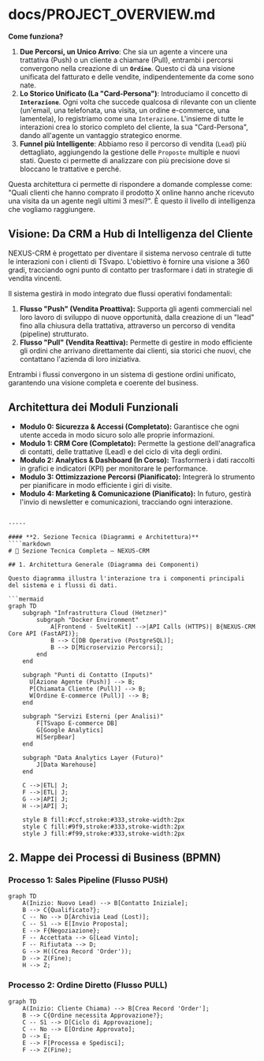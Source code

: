 # docs/PROJECT_OVERVIEW.md

**Come funziona?**

1.  **Due Percorsi, un Unico Arrivo**: Che sia un agente a vincere una trattativa (Push) o un cliente a chiamare (Pull), entrambi i percorsi convergono nella creazione di un **`Ordine`**. Questo ci dà una visione unificata del fatturato e delle vendite, indipendentemente da come sono nate.
2.  **Lo Storico Unificato (La "Card-Persona")**: Introduciamo il concetto di **`Interazione`**. Ogni volta che succede qualcosa di rilevante con un cliente (un'email, una telefonata, una visita, un ordine e-commerce, una lamentela), lo registriamo come una `Interazione`. L'insieme di tutte le interazioni crea lo storico completo del cliente, la sua "Card-Persona", dando all'agente un vantaggio strategico enorme.
3.  **Funnel più Intelligente**: Abbiamo reso il percorso di vendita (`Lead`) più dettagliato, aggiungendo la gestione delle `Proposte` multiple e nuovi stati. Questo ci permette di analizzare con più precisione dove si bloccano le trattative e perché.

Questa architettura ci permette di rispondere a domande complesse come: "Quali clienti che hanno comprato il prodotto X online hanno anche ricevuto una visita da un agente negli ultimi 3 mesi?". È questo il livello di intelligenza che vogliamo raggiungere.


## Visione: Da CRM a Hub di Intelligenza del Cliente

NEXUS-CRM è progettato per diventare il sistema nervoso centrale di tutte le interazioni con i clienti di TSvapo. L'obiettivo è fornire una visione a 360 gradi, tracciando ogni punto di contatto per trasformare i dati in strategie di vendita vincenti.

Il sistema gestirà in modo integrato due flussi operativi fondamentali:
1.  **Flusso "Push" (Vendita Proattiva):** Supporta gli agenti commerciali nel loro lavoro di sviluppo di nuove opportunità, dalla creazione di un "lead" fino alla chiusura della trattativa, attraverso un percorso di vendita (pipeline) strutturato.
2.  **Flusso "Pull" (Vendita Reattiva):** Permette di gestire in modo efficiente gli ordini che arrivano direttamente dai clienti, sia storici che nuovi, che contattano l'azienda di loro iniziativa.

Entrambi i flussi convergono in un sistema di gestione ordini unificato, garantendo una visione completa e coerente del business.

## Architettura dei Moduli Funzionali

* **Modulo 0: Sicurezza & Accessi (Completato):** Garantisce che ogni utente acceda in modo sicuro solo alle proprie informazioni.
* **Modulo 1: CRM Core (Completato):** Permette la gestione dell'anagrafica di contatti, delle trattative (Lead) e del ciclo di vita degli ordini.
* **Modulo 2: Analytics & Dashboard (In Corso):** Trasformerà i dati raccolti in grafici e indicatori (KPI) per monitorare le performance.
* **Modulo 3: Ottimizzazione Percorsi (Pianificato):** Integrerà lo strumento per pianificare in modo efficiente i giri di visite.
* **Modulo 4: Marketing & Comunicazione (Pianificato):** In futuro, gestirà l'invio di newsletter e comunicazioni, tracciando ogni interazione.
```

-----

#### **2. Sezione Tecnica (Diagrammi e Architettura)**
````markdown
# 🧱 Sezione Tecnica Completa – NEXUS-CRM

## 1. Architettura Generale (Diagramma dei Componenti)

Questo diagramma illustra l'interazione tra i componenti principali del sistema e i flussi di dati.

```mermaid
graph TD
    subgraph "Infrastruttura Cloud (Hetzner)"
        subgraph "Docker Environment"
            A[Frontend - SvelteKit] -->|API Calls (HTTPS)| B{NEXUS-CRM Core API (FastAPI)};
            B --> C[DB Operativo (PostgreSQL)];
            B --> D[Microservizio Percorsi];
        end
    end

    subgraph "Punti di Contatto (Inputs)"
      U[Azione Agente (Push)] --> B;
      P[Chiamata Cliente (Pull)] --> B;
      W[Ordine E-commerce (Pull)] --> B;
    end

    subgraph "Servizi Esterni (per Analisi)"
        F[TSvapo E-commerce DB]
        G[Google Analytics]
        H[SerpBear]
    end

    subgraph "Data Analytics Layer (Futuro)"
        J[Data Warehouse]
    end

    C -->|ETL| J;
    F -->|ETL| J;
    G -->|API| J;
    H -->|API| J;

    style B fill:#ccf,stroke:#333,stroke-width:2px
    style C fill:#9f9,stroke:#333,stroke-width:2px
    style J fill:#f99,stroke:#333,stroke-width:2px
````


## 2\. Mappe dei Processi di Business (BPMN)

### Processo 1: Sales Pipeline (Flusso PUSH)

```mermaid
graph TD
    A(Inizio: Nuovo Lead) --> B[Contatto Iniziale];
    B --> C{Qualificato?};
    C -- No --> D[Archivia Lead (Lost)];
    C -- Sì --> E[Invio Proposta];
    E --> F{Negoziazione};
    F -- Accettata --> G[Lead Vinto];
    F -- Rifiutata --> D;
    G --> H((Crea Record 'Order'));
    D --> Z(Fine);
    H --> Z;
```

### Processo 2: Ordine Diretto (Flusso PULL)

```mermaid
graph TD
    A(Inizio: Cliente Chiama) --> B[Crea Record 'Order'];
    B --> C{Ordine necessita Approvazione?};
    C -- Sì --> D[Ciclo di Approvazione];
    C -- No --> E[Ordine Approvato];
    D --> E;
    E --> F[Processa e Spedisci];
    F --> Z(Fine);
```

````
